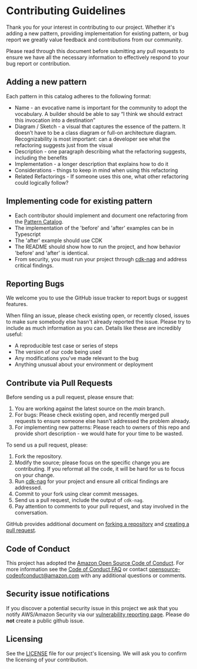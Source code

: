 # Contributing Guidelines

Thank you for your interest in contributing to our project. Whether it's adding a new pattern, providing implementation for existing pattern, or bug report we greatly value feedback and contributions from our community.

Please read through this document before submitting any pull requests to ensure we have all the necessary information to effectively respond to your bug report or contribution.


## Adding a new pattern

Each pattern in this catalog adheres to the following format:

* Name - an evocative name is important for the community to adopt the vocabulary. A builder should be able to say “I think we should extract this invocation into a destination”
* Diagram / Sketch - a visual that captures the essence of the pattern. It doesn’t have to be a class diagram or full-on architecture diagram. Recognizability is most important: can a developer see what the refactoring suggests just from the visual
* Description - one paragraph describing what the refactoring suggests, including the benefits
* Implementation - a longer description that explains how to do it
* Considerations - things to keep in mind when using this refactoring
* Related Refactorings - If someone uses this one, what other refactoring could logically follow?


## Implementing code for existing pattern

* Each contributor should implement and document one refactoring from the [Pattern Catalog](README.md#Refactoring-Patterns). 
* The implementation of the 'before' and 'after' examples can be in Typescript
* The 'after' example should use CDK
* The README should show how to run the project, and how behavior 'before' and 'after' is identical.
* From security, you must run your project through [cdk-nag](https://github.com/cdklabs/cdk-nag) and address critical findings.


## Reporting Bugs

We welcome you to use the GitHub issue tracker to report bugs or suggest features.

When filing an issue, please check existing open, or recently closed, issues to make sure somebody else hasn't already reported the issue. Please try to include as much information as you can. Details like these are incredibly useful:

* A reproducible test case or series of steps
* The version of our code being used
* Any modifications you've made relevant to the bug
* Anything unusual about your environment or deployment



## Contribute via Pull Requests
Before sending us a pull request, please ensure that:
1. You are working against the latest source on the *main* branch.
2. For bugs: Please check existing open, and recently merged pull requests to ensure someone else hasn't addressed the problem already.
3. For implementing new patterns: Please reach to owners of this repo and provide short description - we would hate for your time to be wasted.

To send us a pull request, please:

1. Fork the repository.
2. Modify the source; please focus on the specific change you are contributing. If you reformat all the code, it will be hard for us to focus on your change.
3. Run [cdk-nag](https://github.com/cdklabs/cdk-nag) for your project and ensure all critical findings are addressed.
4. Commit to your fork using clear commit messages.
5. Send us a pull request, include the output of `cdk-nag`.
6. Pay attention to comments to your pull request, and stay involved in the conversation.

GitHub provides additional document on [forking a repository](https://help.github.com/articles/fork-a-repo/) and
[creating a pull request](https://help.github.com/articles/creating-a-pull-request/).



## Code of Conduct
This project has adopted the [Amazon Open Source Code of Conduct](https://aws.github.io/code-of-conduct).
For more information see the [Code of Conduct FAQ](https://aws.github.io/code-of-conduct-faq) or contact
opensource-codeofconduct@amazon.com with any additional questions or comments.


## Security issue notifications
If you discover a potential security issue in this project we ask that you notify AWS/Amazon Security via our [vulnerability reporting page](http://aws.amazon.com/security/vulnerability-reporting/). Please do **not** create a public github issue.


## Licensing

See the [LICENSE](LICENSE) file for our project's licensing. We will ask you to confirm the licensing of your contribution.
